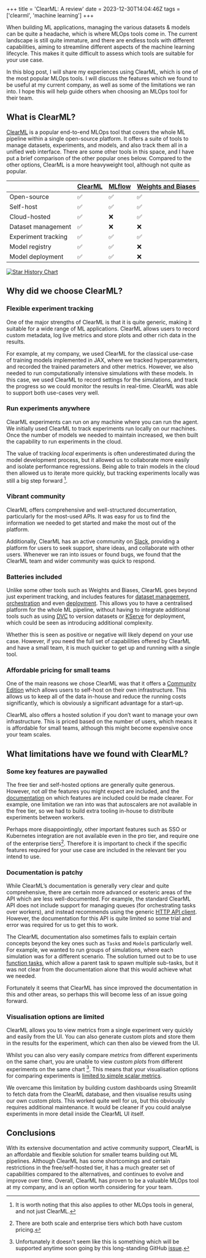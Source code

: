 +++
title = 'ClearML: A review'
date = 2023-12-30T14:04:46Z
tags = ['clearml', 'machine learning']
+++

When building ML applications, managing the various datasets & models can be quite a headache, which is where MLOps tools come in. The current landscape is still quite immature, and there are endless tools with different capabilities, aiming to streamline different aspects of the machine learning lifecycle. This makes it quite difficult to assess which tools are suitable for your use case.

In this blog post, I will share my experiences using ClearML, which is one of the most popular MLOps tools. I will discuss the features which we found to be useful at my current company, as well as some of the limitations we ran into. I hope this will help guide others when choosing an MLOps tool for their team.

## What is ClearML?

[ClearML](http://clear.ml/) is a popular end-to-end MLOps tool that covers the whole ML pipeline within a single open-source platform. It offers a suite of tools to manage datasets, experiments, and models, and also track them all in a unified web interface. There are some other tools in this space, and I have put a brief comparison of the other popular ones below. Compared to the other options, ClearML is a more heavyweight tool, although not quite as popular.

|                     | [ClearML](http://clear.ml/) | [MLflow](https://mlflow.org/docs/latest/index.html) | [Weights and Biases](https://wandb.ai/) |
| ------------------- | --------------------------- | --------------------------------------------------- | --------------------------------------- |
| Open-source         | :white_check_mark:          | :white_check_mark:                                  | :white_check_mark:                      |
| Self-host           | :white_check_mark:          | :white_check_mark:                                  | :white_check_mark:                      |
| Cloud-hosted        | :white_check_mark:          | :x:                                                 | :white_check_mark:                      |
| Dataset management  | :white_check_mark:          | :x:                                                 | :x:                                     |
| Experiment tracking | :white_check_mark:          | :white_check_mark:                                  | :white_check_mark:                      |
| Model registry      | :white_check_mark:          | :white_check_mark:                                  | :x:                                     |
| Model deployment    | :white_check_mark:          | :white_check_mark:                                  | :x:                                     |

[![Star History Chart](https://api.star-history.com/svg?repos=allegroai/clearml,mlflow/mlflow,wandb/wandb&type=Date)](https://star-history.com/#allegroai/clearml&mlflow/mlflow&wandb/wandb&Date)

## Why did we choose ClearML?

### Flexible experiment tracking

One of the major strengths of ClearML is that it is quite generic, making it suitable for a wide range of ML applications. ClearML allows users to record custom metadata, log live metrics and store plots and other rich data in the results.

For example, at my company, we used ClearML for the classical use-case of training models implemented in JAX, where we tracked hyperparameters, and recorded the trained parameters and other metrics. However, we also needed to run computationally intensive simulations with these models. In this case, we used ClearML to record settings for the simulations, and track the progress so we could monitor the results in real-time. ClearML was able to support both use-cases very well.

### Run experiments anywhere

ClearML experiments can run on any machine where you can run the agent. We initially used ClearML to track experiments run locally on our machines. Once the number of models we needed to maintain increased, we then built the capability to run experiments in the cloud.

The value of tracking _local_ experiments is often underestimated during the model development process, but it allowed us to collaborate more easily and isolate performance regressions. Being able to train models in the cloud then allowed us to iterate more quickly, but tracking experiments locally was still a big step forward [^1].

[^1]: It is worth noting that this also applies to other MLOps tools in general, and not just ClearML.

### Vibrant community

ClearML offers comprehensive and well-structured documentation, particularly for the most-used APIs. It was easy for us to find the information we needed to get started and make the most out of the platform.

Additionally, ClearML has an active community on [Slack](https://clear.ml/community), providing a platform for users to seek support, share ideas, and collaborate with other users. Whenever we ran into issues or found bugs, we found that the ClearML team and wider community was quick to respond.

### Batteries included

Unlike some other tools such as Weights and Biases, ClearML goes beyond just experiment tracking, and includes features for [dataset management](https://clear.ml/docs/latest/docs/clearml_data/), [orchestration](https://clear.ml/docs/latest/docs/pipelines/) and even [deployment](https://clear.ml/docs/latest/docs/clearml_serving/). This allows you to have a centralised platform for the whole ML pipeline, without having to integrate additional tools such as using [DVC](https://dvc.org/) to version datasets or [KServe](https://kserve.github.io/website/latest/) for deployment, which could be seen as introducing additional complexity.

Whether this is seen as positive or negative will likely depend on your use case. However, if you need the full set of capabilities offered by ClearML and have a small team, it is much quicker to get up and running with a single tool.

### Affordable pricing for small teams

One of the main reasons we chose ClearML was that it offers a [Community Edition](https://github.com/allegroai/clearml/) which allows users to self-host on their own infrastructure. This allows us to keep all of the data in-house and reduce the running costs significantly, which is obviously a significant advantage for a start-up.

ClearML also offers a hosted solution if you don’t want to manage your own infrastructure. This is priced based on the number of users, which means it is affordable for small teams, although this might become expensive once your team scales.

## What limitations have we found with ClearML?

### Some key features are paywalled

The free tier and self-hosted options are generally quite generous. However, not _all_ the features you might expect are included, and the [documentation](https://clear.ml/pricing) on which features are included could be made clearer. For example, one limitation we ran into was that autoscalers are not available in the free tier, so we had to build extra tooling in-house to distribute experiments between workers.

Perhaps more disappointingly, other important features such as SSO or Kubernetes integration are not available even in the pro tier, and require one of the enterprise tiers[^2]. Therefore it is important to check if the specific features required for your use case are included in the relevant tier you intend to use.

[^2]: There are both scale and enterprise tiers which both have custom pricing.

### Documentation is patchy

While ClearML’s documentation is generally very clear and quite comprehensive, there are certain more advanced or esoteric areas of the API which are less well-documented. For example, the standard ClearML API does not include support for managing queues (for orchestrating tasks over workers), and instead recommends using the generic [HTTP API client](https://clear.ml/docs/latest/docs/clearml_sdk/apiclient_sdk/). However, the documentation for this API is quite limited so some trial and error was required for us to get this to work.

The ClearML documentation also sometimes fails to explain certain concepts beyond the key ones such as `Task`s and `Model`s particularly well. For example, we wanted to run groups of simulations, where each simulation was for a different scenario. The solution turned out to be to use [function tasks](https://clear.ml/docs/latest/docs/references/sdk/task#create_function_task), which allow a parent task to spawn multiple sub-tasks, but it was not clear from the documentation alone that this would achieve what we needed.

Fortunately it seems that ClearML has since improved the documentation in this and other areas, so perhaps this will become less of an issue going forward.

### Visualisation options are limited

ClearML allows you to view metrics from a single experiment very quickly and easily from the UI. You can also generate custom plots and store them in the results for the experiment, which can then also be viewed from the UI.

Whilst you can also very easily compare _metrics_ from different experiments on the same chart, you are unable to view _custom plots_ from different experiments on the same chart [^3]. This means that your visualisation options for comparing experiments is [limited to simple scalar metrics](https://clear.ml/docs/latest/docs/webapp/webapp_exp_comparing).

[^3]: Unfortunately it doesn't seem like this is something which will be supported anytime soon going by this long-standing GitHub [issue](https://github.com/allegroai/clearml/issues/81).

We overcame this limitation by building custom dashboards using Streamlit to fetch data from the ClearML database, and then visualise results using our own custom plots. This worked quite well for us, but this obviously requires additional maintenance. It would be cleaner if you could analyse experiments in more detail inside the ClearML UI itself.

## Conclusions

With its extensive documentation and active community support, ClearML is an affordable and flexible solution for smaller teams building out ML pipelines. Although ClearML has some shortcomings and certain restrictions in the free/self-hosted tier, it has a much greater set of capabilities compared to the alternatives, and continues to evolve and improve over time. Overall, ClearML has proven to be a valuable MLOps tool at my company, and is an option worth considering for your team.
